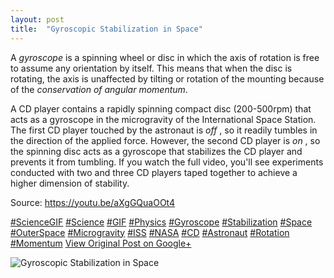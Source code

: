 ```yaml
---
layout: post
title:  "Gyroscopic Stabilization in Space"
---
```


A _gyroscope_ is a spinning wheel or disc in which the axis of rotation is free to assume any orientation by itself. This means that when the disc is rotating, the axis is unaffected by tilting or rotation of the mounting because of the _conservation of angular momentum_.  
  
A CD player contains a rapidly spinning compact disc (200-500rpm) that acts as a gyroscope in the microgravity of the International Space Station. The first CD player touched by the astronaut is _off_ , so it readily tumbles in the direction of the applied force. However, the second CD player is _on_ , so the spinning disc acts as a gyroscope that stabilizes the CD player and prevents it from tumbling. If you watch the full video, you'll see experiments conducted with two and three CD players taped together to achieve a higher dimension of stability.  
  
Source: <https://youtu.be/aXgGQuaOOt4>  
  
[#ScienceGIF](https://plus.google.com/s/%23ScienceGIF/posts) [#Science](https://plus.google.com/s/%23Science/posts) [#GIF](https://plus.google.com/s/%23GIF/posts) [#Physics](https://plus.google.com/s/%23Physics/posts) [#Gyroscope](https://plus.google.com/s/%23Gyroscope/posts) [#Stabilization](https://plus.google.com/s/%23Stabilization/posts) [#Space](https://plus.google.com/s/%23Space/posts) [#OuterSpace](https://plus.google.com/s/%23OuterSpace/posts) [#Microgravity](https://plus.google.com/s/%23Microgravity/posts) [#ISS](https://plus.google.com/s/%23ISS/posts) [#NASA](https://plus.google.com/s/%23NASA/posts) [#CD](https://plus.google.com/s/%23CD/posts) [#Astronaut](https://plus.google.com/s/%23Astronaut/posts) [#Rotation](https://plus.google.com/s/%23Rotation/posts) [#Momentum](https://plus.google.com/s/%23Momentum/posts)
[View Original Post on Google+](https://plus.google.com/+ColinSullender/posts/ATHZh7ryycW)

![Gyroscopic Stabilization in Space](https://i.imgur.com/96jZL9s.gif)

